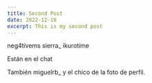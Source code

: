 ```yaml
---
title: Second Post
date: 2022-12-18
excerpt: This is my second post
---
```


neg4tivems sierra_ ikurotime

Están en el chat

También miguelrb_ y el chico de la foto de perfil.
